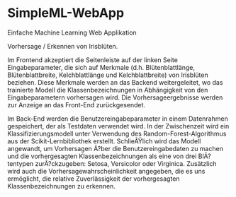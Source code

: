 # SimpleML-WebApp
Einfache Machine Learning Web Applikation

Vorhersage / Erkennen von Irisblüten.

Im Frontend akzeptiert die Seitenleiste auf der linken Seite Eingabeparameter,
 die sich auf Merkmale (d.h. Blütenblattlänge, Blütenblattbreite, Kelchblattlänge und Kelchblattbreite) von Irisblüten beziehen. Diese Merkmale werden an das Backend weitergeleitet, wo das trainierte Modell die Klassenbezeichnungen in Abhängigkeit von den Eingabeparametern vorhersagen wird. Die Vorhersageergebnisse werden zur Anzeige an das Front-End zurückgesendet.

Im Back-End werden die Benutzereingabeparameter in einem Datenrahmen gespeichert, der als Testdaten verwendet wird. In der Zwischenzeit wird ein Klassifizierungsmodell unter Verwendung des Random-Forest-Algorithmus aus der Scikit-Lernbibliothek erstellt. SchlieÃŸlich wird das Modell angewandt, um Vorhersagen Ã?ber die Benutzereingabedaten zu machen und die vorhergesagten Klassenbezeichnungen als eine von drei BlÃ?tentypen zurÃ?ckzugeben: Setosa, Versicolor oder Virginica. Zusätzlich wird auch die Vorhersagewahrscheinlichkeit angegeben, die es uns ermöglicht, die relative Zuverlässigkeit der vorhergesagten Klassenbezeichnungen zu erkennen.
